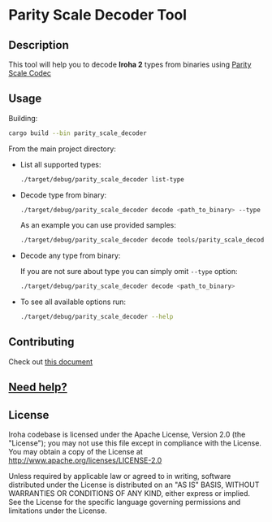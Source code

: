 # Parity Scale Decoder Tool

## Description

This tool will help you to decode **Iroha 2** types from binaries using [Parity Scale Codec](https://github.com/paritytech/parity-scale-codec)

## Usage

Building:

```bash
cargo build --bin parity_scale_decoder
```

From the main project directory:

* List all supported types:

  ```bash
  ./target/debug/parity_scale_decoder list-type
  ```

* Decode type from binary:

  ```bash
  ./target/debug/parity_scale_decoder decode <path_to_binary> --type <type>
  ```

  As an example you can use provided samples:

  ```bash
  ./target/debug/parity_scale_decoder decode tools/parity_scale_decoder/samples/account.bin --type Account
  ```

* Decode any type from binary:

  If you are not sure about type you can simply omit `--type` option:
  
  ```bash
  ./target/debug/parity_scale_decoder decode <path_to_binary> 
  ```

* To see all available options run:

  ```bash
  ./target/debug/parity_scale_decoder --help
  ```

## Contributing

Check out [this document](https://github.com/hyperledger/iroha/blob/iroha2-dev/CONTRIBUTING.md)

## [Need help?](https://github.com/hyperledger/iroha/blob/iroha2-dev/CONTRIBUTING.md#contact)

## License

Iroha codebase is licensed under the Apache License,
Version 2.0 (the "License"); you may not use this file except
in compliance with the License. You may obtain a copy of the
License at http://www.apache.org/licenses/LICENSE-2.0

Unless required by applicable law or agreed to in writing, software
distributed under the License is distributed on an "AS IS" BASIS,
WITHOUT WARRANTIES OR CONDITIONS OF ANY KIND, either express or implied.
See the License for the specific language governing permissions and
limitations under the License.
